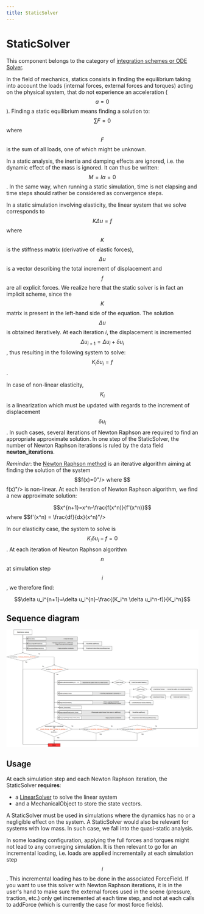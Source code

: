 ```yaml
---
title: StaticSolver
---
```


StaticSolver  
============  

This component belongs to the category of [integration schemes or ODE Solver](../../../../simulation-principles/system-resolution/integration-scheme/).  

In the field of mechanics, statics consists in finding the equilibrium taking into account the loads (internal forces, external forces and torques) acting on the physical system, that do not experience an acceleration ( $$a=0$$ ). Finding a static equilibrium means finding a solution to: $$\textstyle \sum F=0$$ where $$F$$ is the sum of all loads, one of which might be unknown.  

In a static analysis, the inertia and damping effects are ignored, i.e. the dynamic effect of the mass is ignored. It can thus be written: $$M=I \alpha=0$$. In the same way, when running a static simulation, time is not elapsing and time steps should rather be considered as convergence steps.  

In a static simulation involving elasticity, the linear system that we solve corresponds to $$K \Delta u=f$$ where $$K$$ is the stiffness matrix (derivative of elastic forces), $$\Delta u$$ is a vector describing the total increment of displacement and $$f$$ are all explicit forces. We realize here that the static solver is in fact an implicit scheme, since the $$K$$ matrix is present in the left-hand side of the equation. The solution $$\Delta u$$ is obtained iteratively. At each iteration _i_, the displacement is incremented $$\Delta u_{i+1}=\Delta u_{i}+\delta u_i$$, thus resulting in the following system to solve: $$K_i \delta u_i=f$$.  

In case of non-linear elasticity, $$K_i$$ is a linearization which must be updated with regards to the increment of displacement $$\delta u_i$$. In such cases, several iterations of Newton Raphson are required to find an appropriate approximate solution. In one step of the StaticSolver, the number of Newton Raphson iterations is ruled by the data field **newton_iterations**.

_Reminder_: the [Newton Raphson method](https://en.wikipedia.org/wiki/Newton%27s_method) is an iterative algorithm aiming at finding the solution of the system $$f(x)=0"/> where $$f(x)"/> is non-linear. At each iteration of Newton Raphson algorithm, we find a new approximate solution:

$$x^{n+1}=x^n-\frac{f(x^n)}{f'(x^n)}$$ where $$f'(x^n) = \frac{df}{dx}(x^n)"/>

In our elasticity case, the system to solve is $$K_i \delta u_i-f=0$$. At each iteration of Newton Raphson algorithm $$n$$ at simulation step $$i$$, we therefore find:

$$\delta u_i^{n+1}=\delta u_i^{n}-\frac{(K_i^n \delta u_i^n-f)}{K_i^n}$$


Sequence diagram
----------------

<a href="https://github.com/sofa-framework/doc/blob/master/images/integrationscheme/StaticSolver.png?raw=true"><img src="https://github.com/sofa-framework/doc/blob/master/images/integrationscheme/StaticSolver.png?raw=true" title="Flow diagram for the StaticSolver"/></a>

 
Usage  
-----  

At each simulation step and each Newton Raphson iteration, the StaticSolver **requires**:

- a [LinearSolver](../../../../simulation-principles/system-resolution/linear-solver/) to solve the linear system
- and a MechanicalObject to store the state vectors.

A StaticSolver must be used in simulations where the dynamics has no or a negligible effect on the system. A StaticSolver would also be relevant for systems with low mass. In such case, we fall into the quasi-static analysis.

In some loading configuration, applying the full forces and torques might not lead to any converging simulation. It is then relevant to go for an incremental loading, i.e. loads are applied incrementally at each simulation step  $$i$$. This incremental loading has to be done in the associated ForceField. If you want to use this solver with Newton Raphson iterations, it is in the user's hand to make sure the external forces used in the scene (pressure, traction, etc.) only get incremented at each time step, and not at each calls to addForce (which is currently the case for most force fields).
